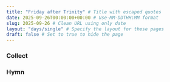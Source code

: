 ```yaml
---
title: "Friday after Trinity" # Title with escaped quotes
date: 2025-09-26T00:00:00+00:00 # Use-MM-DDTHH:MM format
slug: 2025-09-26 # Clean URL using only date
layout: "days/single" # Specify the layout for these pages
draft: false # Set to true to hide the page
---
```


### Collect


### Hymn